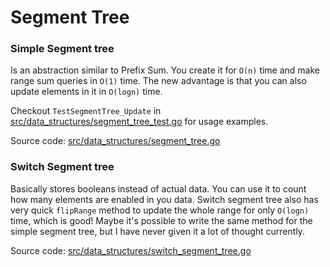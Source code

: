 # Segment Tree

### Simple Segment tree

Is an abstraction similar to Prefix Sum. You create it for `O(n)` time and make range sum queries in `O(1)` time.
The new advantage is that you can also update elements in it in `O(logn)` time. 

Checkout `TestSegmentTree_Update` in [src/data_structures/segment_tree_test.go](../../src/data_structures/segment_tree_test.go) for usage examples.

Source code: [src/data_structures/segment_tree.go](../../src/data_structures/segment_tree.go)

### Switch Segment tree

Basically stores booleans instead of actual data. You can use it to count how many elements are enabled in you data.
Switch segment tree also has very quick `flipRange` method to update the whole range for only `O(logn)` time, which is good!
Maybe it's possible to write the same method for the simple segment tree, but I have never given it a lot of thought currently.

Source code: [src/data_structures/switch_segment_tree.go](../../src/data_structures/switch_segment_tree.go)
